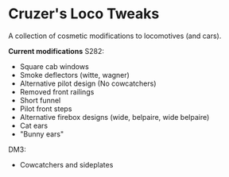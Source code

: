 # Cruzer's Loco Tweaks
A collection of cosmetic modifications to locomotives (and cars).

**Current modifications**
S282:
- Square cab windows
- Smoke deflectors (witte, wagner)
- Alternative pilot design (No cowcatchers)
- Removed front railings
- Short funnel
- Pilot front steps
- Alternative firebox designs (wide, belpaire, wide belpaire)
- Cat ears
- "Bunny ears"

DM3:
- Cowcatchers and sideplates
